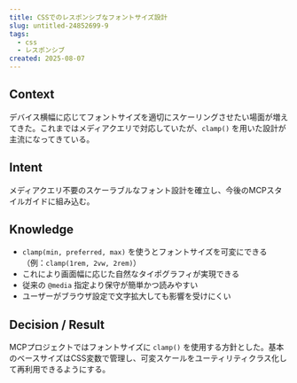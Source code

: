 ```yaml
---
title: CSSでのレスポンシブなフォントサイズ設計
slug: untitled-24852699-9
tags:
  - css
  - レスポンシブ
created: 2025-08-07
---
```



## Context


デバイス横幅に応じてフォントサイズを適切にスケーリングさせたい場面が増えてきた。これまではメディアクエリで対応していたが、`clamp()` を用いた設計が主流になってきている。


## Intent


メディアクエリ不要のスケーラブルなフォント設計を確立し、今後のMCPスタイルガイドに組み込む。


## Knowledge

- `clamp(min, preferred, max)` を使うとフォントサイズを可変にできる（例：`clamp(1rem, 2vw, 2rem)`）
- これにより画面幅に応じた自然なタイポグラフィが実現できる
- 従来の `@media` 指定より保守が簡単かつ読みやすい
- ユーザーがブラウザ設定で文字拡大しても影響を受けにくい

## Decision / Result


MCPプロジェクトではフォントサイズに `clamp()` を使用する方針とした。基本のベースサイズはCSS変数で管理し、可変スケールをユーティリティクラス化して再利用できるようにする。


